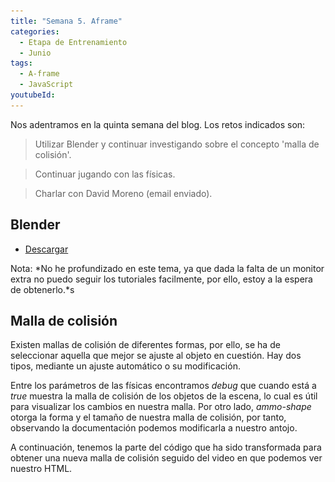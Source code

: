 ```yaml
---
title: "Semana 5. Aframe"
categories:
  - Etapa de Entrenamiento
  - Junio
tags:
  - A-frame
  - JavaScript
youtubeId: 
---
```



Nos adentramos en la quinta semana del blog. Los retos indicados son:

> Utilizar Blender y continuar investigando sobre el concepto 'malla de colisión'.

> Continuar jugando con las físicas. 

> Charlar con David Moreno (email enviado).


## **Blender**

* [Descargar](https://www.blender.org/)

Nota: *No he profundizado en este tema, ya que dada la falta de un monitor extra no puedo seguir los tutoriales facilmente, por ello, estoy a la espera de obtenerlo.*s

## **Malla de colisión**

Existen mallas de colisión de diferentes formas, por ello, se ha de seleccionar aquella que mejor se ajuste al objeto en cuestión. Hay dos tipos, mediante un ajuste automático o su modificación. 

Entre los parámetros de las físicas encontramos *debug* que cuando está a *true* muestra la malla de colisión de los objetos de la escena, lo cual es útil para visualizar los cambios en nuestra malla. Por otro lado, *ammo-shape* otorga la forma y el tamaño de nuestra malla de colisión, por tanto, observando la documentación podemos modificarla a nuestro antojo. 

A continuación, tenemos la parte del código que ha sido transformada para obtener una nueva malla de colisión seguido del video en que podemos ver nuestro HTML.

<script>
ammo-shape="type: sphere; fit: manual; sphereRadius:3;"
<script>

{% include video id="Z-PMK80MOR8 " provider="youtube" %}

También se ha modificado la malla de colisión de una caja, como puede observarse en la siguiente imagen, usando el siguiente código:

<script>
ammo-shape="type: box; fit: manual; halfExtents: 2 2 2;"
<script>

![Malla colisión](https://raw.githubusercontent.com/RoboticsLabURJC/2022-tfg-ana-villanueva/main/otros/27J/cap1.png)

## **Físicas**

## **David Moreno**


